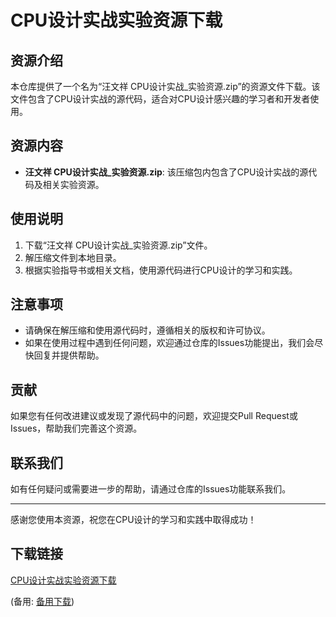# CPU设计实战实验资源下载

## 资源介绍

本仓库提供了一个名为“汪文祥 CPU设计实战_实验资源.zip”的资源文件下载。该文件包含了CPU设计实战的源代码，适合对CPU设计感兴趣的学习者和开发者使用。

## 资源内容

- **汪文祥 CPU设计实战_实验资源.zip**: 该压缩包内包含了CPU设计实战的源代码及相关实验资源。

## 使用说明

1. 下载“汪文祥 CPU设计实战_实验资源.zip”文件。
2. 解压缩文件到本地目录。
3. 根据实验指导书或相关文档，使用源代码进行CPU设计的学习和实践。

## 注意事项

- 请确保在解压缩和使用源代码时，遵循相关的版权和许可协议。
- 如果在使用过程中遇到任何问题，欢迎通过仓库的Issues功能提出，我们会尽快回复并提供帮助。

## 贡献

如果您有任何改进建议或发现了源代码中的问题，欢迎提交Pull Request或Issues，帮助我们完善这个资源。

## 联系我们

如有任何疑问或需要进一步的帮助，请通过仓库的Issues功能联系我们。

---

感谢您使用本资源，祝您在CPU设计的学习和实践中取得成功！

## 下载链接
[CPU设计实战实验资源下载](https://pan.quark.cn/s/68b0a30ee66c) 

(备用: [备用下载](https://pan.baidu.com/s/1M1z2B9cRAl-PU4CITNbBVA?pwd=1234))

